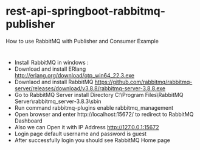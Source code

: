 # rest-api-springboot-rabbitmq-publisher
  How to use RabbitMQ with Publisher and Consumer Example
#
  - Install RabbitMQ in windows :
  - Download and install ERlang http://erlang.org/download/otp_win64_22.3.exe
  - Downlaod and install RabbitMQ https://github.com/rabbitmq/rabbitmq-server/releases/download/v3.8.8/rabbitmq-server-3.8.8.exe
  - Go to RabbitMQ Server install Directory C:\Program Files\RabbitMQ Server\rabbitmq_server-3.8.3\sbin
  - Run command rabbitmq-plugins enable rabbitmq_management
  - Open browser and enter http://localhost:15672/ to redirect to RabbitMQ Dashboard
  - Also we can Open it with IP Address http://127.0.0.1:15672
  - Login page default username and password is guest
  - After successfully login you should see RabbitMQ Home page